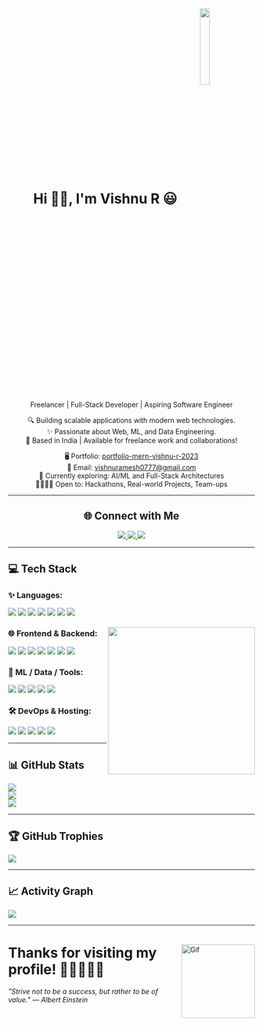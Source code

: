 <h1 align="center">
  <b>Hi 👋🏻, I'm Vishnu R 😃</b>
  <img align="center" width="20%" src="https://www.digimarco.com/wp-content/uploads/2020/10/Avatar-Maker.png">
</h1>

<p align="center">
  Freelancer | Full-Stack Developer | Aspiring Software Engineer
</p>

<p align="center">
  🔍 Building scalable applications with modern web technologies.<br/>
  ✨ Passionate about Web, ML, and Data Engineering.<br/>
  📍 Based in India | Available for freelance work and collaborations!
</p>

<p align="center">
  🖥️ Portfolio: <a href="https://portfolio-mern-vishnu-r-2023.onrender.com/" target="_blank">portfolio-mern-vishnu-r-2023</a><br/>
  📧 Email: <a href="mailto:vishnuramesh0777@gmail.com">vishnuramesh0777@gmail.com</a><br/>
  🧠 Currently exploring: AI/ML and Full-Stack Architectures<br/>
  🫱🏻‍🫲🏻 Open to: Hackathons, Real-world Projects, Team-ups
</p>

---

<h2 align="center">🌐 Connect with Me</h2>
<p align="center">
  <a href="https://www.linkedin.com/in/vishnu-r0777/" target="_blank">
    <img src="https://img.shields.io/badge/LinkedIn-Connect-0A66C2?logo=linkedin&style=for-the-badge&labelColor=black"/>
  </a>
  <a href="https://leetcode.com/u/user3161EP/" target="_blank">
    <img src="https://img.shields.io/badge/LeetCode-Profile-FFA116?logo=leetcode&style=for-the-badge&labelColor=black"/>
  </a>
  <a href="mailto:vishnuramesh0777@gmail.com" target="_blank">
    <img src="https://img.shields.io/badge/Gmail-Mail-EA4335?logo=gmail&style=for-the-badge&labelColor=black"/>
  </a>
</p>

---

<h2>💻 Tech Stack</h2>

<img align="right" src="https://media2.giphy.com/media/v1.Y2lkPTc5MGI3NjExMzVnd3ExOWVhMmJweWt1ZXllemcxeWhreWVnN2N2cThlemo1Y2M0MyZlcD12MV9pbnRlcm5hbF9naWZfYnlfaWQmY3Q9Zw/78XCFBGOlS6keY1Bil/giphy.gif" height="300px" style="margin-top: 80px; display: block;" />


### ✨ Languages:
<p>
  <img src="https://img.shields.io/badge/Java-%23ED8B00.svg?style=for-the-badge&logo=openjdk&logoColor=white"/>
  <img src="https://img.shields.io/badge/C++-%2300599C.svg?style=for-the-badge&logo=c%2B%2B&logoColor=white"/>
  <img src="https://img.shields.io/badge/JavaScript-%23323330.svg?style=for-the-badge&logo=javascript&logoColor=%23F7DF1E"/>
  <img src="https://img.shields.io/badge/C-%2300599C.svg?style=for-the-badge&logo=c&logoColor=white"/>
  <img src="https://img.shields.io/badge/Python-3670A0?style=for-the-badge&logo=python&logoColor=ffdd54"/>
  <img src="https://img.shields.io/badge/R-%23276DC3.svg?style=for-the-badge&logo=r&logoColor=white"/>
  <img src="https://img.shields.io/badge/TypeScript-%23007ACC.svg?style=for-the-badge&logo=typescript&logoColor=white"/>
</p>

### 🌐 Frontend & Backend:
<p>
  <img src="https://img.shields.io/badge/React-%2320232a.svg?style=for-the-badge&logo=react&logoColor=%2361DAFB"/>
  <img src="https://img.shields.io/badge/Next-black?style=for-the-badge&logo=next.js&logoColor=white"/>
  <img src="https://img.shields.io/badge/Node.js-6DA55F?style=for-the-badge&logo=node.js&logoColor=white"/>
  <img src="https://img.shields.io/badge/Redux-%23593d88.svg?style=for-the-badge&logo=redux&logoColor=white"/>
  <img src="https://img.shields.io/badge/Flask-%23000.svg?style=for-the-badge&logo=flask&logoColor=white"/>
  <img src="https://img.shields.io/badge/Django-%23092E20.svg?style=for-the-badge&logo=django&logoColor=white"/>
  <img src="https://img.shields.io/badge/Socket.io-black?style=for-the-badge&logo=socket.io&badgeColor=010101"/>
</p>

### 🧰 ML / Data / Tools:
<p>
  <img src="https://img.shields.io/badge/Pandas-%23150458.svg?style=for-the-badge&logo=pandas&logoColor=white"/>
  <img src="https://img.shields.io/badge/NumPy-%23013243.svg?style=for-the-badge&logo=numpy&logoColor=white"/>
  <img src="https://img.shields.io/badge/TensorFlow-%23FF6F00.svg?style=for-the-badge&logo=TensorFlow&logoColor=white"/>
  <img src="https://img.shields.io/badge/PyTorch-%23EE4C2C.svg?style=for-the-badge&logo=PyTorch&logoColor=white"/>
  <img src="https://img.shields.io/badge/scikit--learn-%23F7931E.svg?style=for-the-badge&logo=scikit-learn&logoColor=white"/>
</p>

### 🛠️ DevOps & Hosting:
<p>
  <img src="https://img.shields.io/badge/AWS-%23FF9900.svg?style=for-the-badge&logo=amazon-aws&logoColor=white"/>
  <img src="https://img.shields.io/badge/Azure-%230072C6.svg?style=for-the-badge&logo=microsoftazure&logoColor=white"/>
  <img src="https://img.shields.io/badge/Vercel-%23000000.svg?style=for-the-badge&logo=vercel&logoColor=white"/>
  <img src="https://img.shields.io/badge/Render-46E3B7.svg?style=for-the-badge&logo=render&logoColor=white"/>
  <img src="https://img.shields.io/badge/Docker-%230db7ed.svg?style=for-the-badge&logo=docker&logoColor=white"/>
</p>

---

<h2>📊 GitHub Stats</h2>
<p>
  <img src="https://github-readme-stats.vercel.app/api?username=vishnu-r-2023&theme=dark&hide_border=false&include_all_commits=true&count_private=true"/>
  <br/>
  <img src="https://nirzak-streak-stats.vercel.app/?user=vishnu-r-2023&theme=dark&hide_border=false"/>
  <br/>
  <img src="https://github-readme-stats.vercel.app/api/top-langs/?username=vishnu-r-2023&theme=dark&hide_border=false&layout=compact"/>
</p>

---

<h2>🏆 GitHub Trophies</h2>
<p>
  <img src="https://github-profile-trophy.vercel.app/?username=vishnu-r-2023&theme=dark&no-frame=false&no-bg=true&margin-w=4"/>
</p>

---

<h2>📈 Activity Graph</h2>
<p>
  <img src="https://github-readme-activity-graph.vercel.app/graph?username=vishnu-r-2023&bg_color=ffffff&color=000000&line=04e61b&point=403d3d&area=true&hide_border=true"/>
</p>

---

<div style="max-width: 600px;">

  <img align="right" src="https://media4.giphy.com/media/v1.Y2lkPTc5MGI3NjExZDZhdWRkaTc2cXByYnZwYnZ3amV2N3NmcDU4dWw0OHV4eGptZXBoMiZlcD12MV9pbnRlcm5hbF9naWZfYnlfaWQmY3Q9Zw/d3MLdIYIHup9Q2xG/giphy.gif" height="150px" style="margin-left: 10px; margin-top: 0; display: block;" alt="Gif" />

  <h1>
    Thanks for visiting my profile! 🤗💫🧑🏻‍💻
  </h1>

  <i>
    "Strive not to be a success, but rather to be of value." — Albert Einstein
  </i>

</div>



<!-- Proudly created with GPRM ( https://gprm.itsvg.in ) -->
